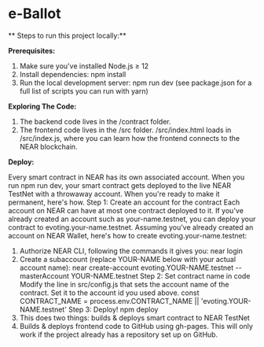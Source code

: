 # e-Ballot
**
Steps to run this project locally:**

**Prerequisites:**
1. Make sure you've installed Node.js ≥ 12
2. Install dependencies: npm install
3. Run the local development server: npm run dev (see package.json for a full list of scripts
you can run with yarn)

**Exploring The Code:**
1. The backend code lives in the /contract folder.
2. The frontend code lives in the /src folder. /src/index.html loads in /src/index.js,
where you can learn how the frontend connects to the NEAR blockchain.

**Deploy:**

Every smart contract in NEAR has its own associated account. When you run npm run dev,
your smart contract gets deployed to the live NEAR TestNet with a throwaway account.
When you're ready to make it permanent, here's how.
Step 1: Create an account for the contract
Each account on NEAR can have at most one contract deployed to it. If you've already
created an account such as your-name.testnet, you can deploy your contract to
evoting.your-name.testnet. Assuming you've already created an account on NEAR Wallet,
here's how to create evoting.your-name.testnet:
1. Authorize NEAR CLI, following the commands it gives you: near login
2. Create a subaccount (replace YOUR-NAME below with your actual account name):
near create-account evoting.YOUR-NAME.testnet --masterAccount YOUR-NAME.testnet
Step 2: Set contract name in code
Modify the line in src/config.js that sets the account name of the contract. Set it to the
account id you used above.
const CONTRACT_NAME = process.env.CONTRACT_NAME || 'evoting.YOUR-NAME.testnet'
Step 3: Deploy!
npm deploy
1. This does two things: builds & deploys smart contract to NEAR TestNet
2. Builds & deploys frontend code to GitHub using gh-pages. This will only work if the
project already has a repository set up on GitHub.
